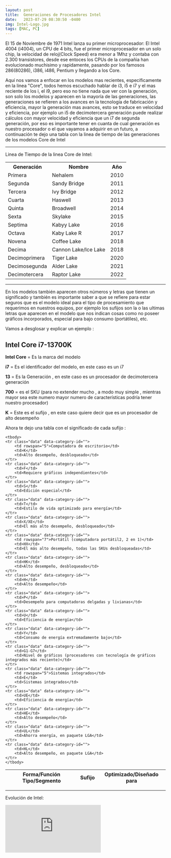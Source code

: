 ```yaml
---
layout: post
title:  Generaciones de Procesadores Intel
date:   2023-07-29 08:30:50 -0400
img: Intel-Logo.jpg
tags: [MAC, PC]
---
```

El 15 de Noviembre de 1971 Intel lanza su primer microprocesador: El Intel 4004 (i4004), un CPU de 4 bits, fue el primer microprocesador en un solo chip, 
la velocidad de reloj(Clock Speed) era menor a 1Mhz y contaba con 2.300 transistores, desde ese entoces los CPUs de la compañia han evolucionado muchisimo y rapidamente, pasando por 
los famosos 286(80286), i386, i486, Pentium y llegando a los Core.

Aquí nos vamos a enfocar en los modelos mas recientes, específicamente en la linea "Core", todos hemos escuchado hablar de i3, i5 e i7 y el mas reciente de los i, el i9, pero eso no tiene nada 
que ver con la generación, son solo los modelos y aparecen en la mayoría de las generaciones, las generaciones se refieren a los avances en la tecnología de fabricación y eficiencia, 
mayor la generación mas avances, esto se traduce en velocidad y eficiencia, por ejemplo un i5 de decimotercera generación puede realizar cálculos con mayor velocidad y eficiencia que un i7 de segunda 
generación, por eso es importante tener en cuanta de cual generación es nuestro procesador o el que vayamos a adquirir en un futuro, a continuación te dejo una tabla con la linea de tiempo 
de las generaciones de los modelos Core de Intel  

***
Linea de Tiempo de la linea Core de Intel:
<table>
    <tr><th>Generación</th><th>Nombre</th><th>Año</th></tr>
    <tr><td>Primera</td><td>Nehalem</td><td>2010</td></tr>
    <tr><td>Segunda</td><td>Sandy Bridge</td><td>2011</td></tr>
    <tr><td>Tercera</td><td>Ivy Bridge</td><td>2012</td></tr>
    <tr><td>Cuarta</td><td>Haswell</td><td>2013</td></tr>
    <tr><td>Quinta</td><td>Broadwell</td><td>2014</td></tr>
    <tr><td>Sexta</td><td>Skylake</td><td>2015</td></tr>
    <tr><td>Septima</td><td>Kabyy Lake</td><td>2016</td></tr>
    <tr><td>Octava</td><td>Kaby Lake R</td><td>2017</td></tr>
    <tr><td>Novena</td><td>Coffee Lake</td><td>2018</td></tr>
    <tr><td>Decima</td><td>Cannon Lake/Ice Lake</td><td>2018</td></tr>
    <tr><td>Decimoprimera</td><td>Tiger Lake</td><td>2020</td></tr>
    <tr><td>Decimosegunda</td><td>Alder Lake</td><td>2021</td></tr>
    <tr><td>Decimotercera</td><td>Raptor Lake</td><td>2022</td></tr>
</table>

***
En los modelos también aparecen otros números y letras que tienen un significado y también es importante saber a que se refiere para estar seguros que es el modelo ideal para el tipo de procesamiento 
que requerimos en nuestros equipos, por ejemplo los sufijos son la o las ultimas letras que aparecen en el modelo que nos indican cosas como no poseer gráficos incorporados, especial para bajo consumo (portátiles), etc. 

Vamos a desglosar y explicar un ejemplo :

## Intel Core i7-13700K

<b>Intel Core</b> = Es la marca del modelo

<b>i7</b> = Es el identificador del modelo, en este caso es un i7

<b>13</b> = Es la Generación , en este caso es un procesador de decimotercera generación

<b>700</b> = es el SKU (para no extender mucho , a modo muy simple , mientras mayor sea este numero mayor numero de características podría tener nuestro procesador)

<b>K</b> = Este es el sufijo , en este caso quiere decir que es un procesador de alto desempeño

Ahora te dejo una tabla con el significado de cada sufijo :

<table>
    <thead>
    <tr>
        <th><b>Forma/Función Tipo/Segmento</b></th>
        <th><b>Sufijo</b></th>
        <th><b>Optimizado/Diseñado para</b></th>
    </tr>   
    </thead>

    <tbody>
    <tr class="data" data-category-id="">
        <td rowspan="5">Computadora de escritorio</td>
        <td>K</td>
        <td>Alto desempeño, desbloqueado</td>
    </tr>
    <tr class="data" data-category-id="">
        <td>F</td>
        <td>Requiere gráficos independientes</td>
    </tr>
    <tr class="data" data-category-id="">
        <td>S</td>
        <td>Edición especial</td>
    </tr>
    <tr class="data" data-category-id="">
        <td>T</td>
        <td>Estilo de vida optimizado para energía</td>
    </tr>
    <tr class="data" data-category-id="">
        <td>X/XE</td>
        <td>El más alto desempeño, desbloqueado</td>
    </tr>
    <tr class="data" data-category-id="">
        <td rowspan="7">Portátil (computadora portátil2, 2 en 1)</td>
        <td>HX</td>
        <td>El más alto desempeño, todas las SKUs desbloqueadas</td>
    </tr>
    <tr class="data" data-category-id="">
        <td>HK</td>
        <td>Alto desempeño, desbloqueado</td>
    </tr>
    <tr class="data" data-category-id="">
        <td>H</td>
        <td>Alto desempeño</td>
    </tr>
    <tr class="data" data-category-id="">
        <td>P</td>
        <td>Desempeño para computadoras delgadas y livianas</td>
    </tr>
    <tr class="data" data-category-id="">
        <td>U</td>
        <td>Eficiencia de energía</td>
    </tr>
    <tr class="data" data-category-id="">
        <td>Y</td>
        <td>Consumo de energía extremadamente bajo</td>
    </tr>
    <tr class="data" data-category-id="">
        <td>G1-G7</td>
        <td>Nivel de gráficos (procesadores con tecnología de gráficos integrados más reciente)</td>
    </tr>
    <tr class="data" data-category-id="">
        <td rowspan="5">Sistemas integrados</td>
        <td>E</td>
        <td>Sistemas integrados</td>
    </tr>
    <tr class="data" data-category-id="">
        <td>UE</td>
        <td>Eficiencia de energía</td>
    </tr>
    <tr class="data" data-category-id="">
        <td>HE</td>
        <td>Alto desempeño</td>
    </tr>
    <tr class="data" data-category-id="">
        <td>UL</td>
        <td>Ahorra energía, en paquete LGA</td>
    </tr>
    <tr class="data" data-category-id="">
        <td>HL</td>
        <td>Alto desempeño, en paquete LGA</td>
    </tr>
    </tbody>
</table>

***
Evolución de Intel:
<iframe src="https://www.youtube.com/embed/TqOCC65HkCQ?si=26DXgN8TnHgvHkZg" frameborder="0" allowfullscreen></iframe>